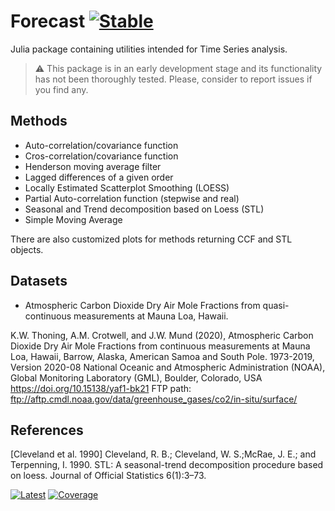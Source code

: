 # Forecast [![Stable](https://img.shields.io/badge/docs-stable-blue.svg)](https://viraltux.github.io/Forecast.jl/stable)

Julia package containing utilities intended for Time Series analysis.

> :warning: This package is in an early development stage and its functionality has not been thoroughly tested. Please, consider to report issues if you find any.

## Methods

* Auto-correlation/covariance function
* Cros-correlation/covariance function
* Henderson moving average filter
* Lagged differences of a given order
* Locally Estimated Scatterplot Smoothing (LOESS)
* Partial Auto-correlation function (stepwise and real)
* Seasonal and Trend decomposition based on Loess (STL)
* Simple Moving Average

There are also customized plots for methods returning CCF and STL objects.

## Datasets

* Atmospheric Carbon Dioxide Dry Air Mole Fractions from quasi-continuous measurements at Mauna Loa, Hawaii.

K.W. Thoning, A.M. Crotwell, and J.W. Mund (2020), Atmospheric Carbon Dioxide Dry Air Mole Fractions from continuous measurements at Mauna Loa, Hawaii, Barrow, Alaska, American Samoa and South Pole. 1973-2019, Version 2020-08 National Oceanic and Atmospheric Administration (NOAA), Global Monitoring Laboratory (GML), Boulder, Colorado, USA https://doi.org/10.15138/yaf1-bk21 FTP path: ftp://aftp.cmdl.noaa.gov/data/greenhouse_gases/co2/in-situ/surface/

## References

[Cleveland et al. 1990]  Cleveland,  R.  B.;  Cleveland,  W.  S.;McRae, J. E.; and Terpenning, I.  1990.  STL: A seasonal-trend decomposition procedure based on loess. Journal of Official Statistics 6(1):3–73.

[![Latest](https://img.shields.io/badge/docs-latest-blue.svg)](https://viraltux.github.io/Forecast.jl/latest)
[![Coverage](https://codecov.io/gh/viraltux/Forecast.jl/branch/master/graph/badge.svg)](https://codecov.io/gh/viraltux/Forecast.jl)

